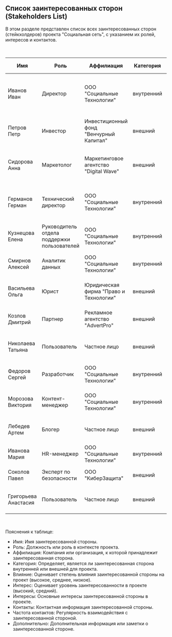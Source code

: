 ## Список заинтересованных сторон (Stakeholders List)

В этом разделе представлен список всех заинтересованных сторон (стейкхолдеров) проекта "Социальная сеть", с указанием их
ролей, интересов и контактов.

<br>

| Имя                  | Роль                                        | Аффилиация                              | Категория  | Влияние | Интерес | Интересы                                                                     | Контакты                  | Частота контактов     | Дополнительно                                 |
|----------------------|---------------------------------------------|-----------------------------------------|------------|---------|---------|------------------------------------------------------------------------------|---------------------------|-----------------------|-----------------------------------------------|
| Иванов Иван          | Директор                                    | ООО "Социальные Технологии"             | внутренний | высокое | высокий | стратегическое развитие, финансовая устойчивость, рост пользовательской базы | ivanov@socialtech.com     | еженедельно           |                                               |
| Петров Петр          | Инвестор                                    | Инвестиционный фонд "Венчурный Капитал" | внешний    | высокое | средний | инвестиционная доходность, прозрачность, масштабирование платформы           | petrov@venturecapital.com | ежемесячно            |                                               |
| Сидорова Анна        | Маркетолог                                  | Маркетинговое агентство "Digital Wave"  | внешний    | среднее | высокий | целевая аудитория, маркетинговая стратегия, продвижение бренда               | anna@digitalwave.com      | ежедневно             |                                               |
| Германов Герман      | Технический директор                        | ООО "Социальные Технологии"             | внутренний | высокое | высокий | техническое развитие, инновационные решения, безопасность платформы          | germanov@socialtech.com   | еженедельно           |                                               |
| Кузнецова Елена      | Руководитель отдела поддержки пользователей | ООО "Социальные Технологии"             | внутренний | среднее | высокий | удовлетворенность пользователей, качество поддержки                          | elena@socialtech.com      | ежедневно             |                                               |
| Смирнов Алексей      | Аналитик данных                             | ООО "Социальные Технологии"             | внутренний | среднее | высокий | анализ пользовательских данных, улучшение рекомендаций                       | alexey@socialtech.com     | еженедельно           |                                               |
| Васильева Ольга      | Юрист                                       | Юридическая фирма "Право и Технологии"  | внешний    | среднее | средний | соблюдение законодательства, защита данных пользователей                     | olga@lawtech.com          | ежемесячно            |                                               |
| Козлов Дмитрий       | Партнер                                     | Рекламное агентство "AdvertPro"         | внешний    | среднее | высокий | монетизация платформы, рекламные кампании                                    | dmitry@advertpro.com      | еженедельно           |                                               |
| Николаева Татьяна    | Пользователь                                | Частное лицо                            | внешний    | низкое  | высокий | удобство использования, конфиденциальность данных                            | tatyana@user.com          | по мере необходимости | Представитель фокус-группы                    |
| Федоров Сергей       | Разработчик                                 | ООО "Социальные Технологии"             | внутренний | среднее | высокий | разработка новых функций, оптимизация платформы                              | sergey@socialtech.com     | ежедневно             |                                               |
| Морозова Виктория    | Контент-менеджер                            | ООО "Социальные Технологии"             | внутренний | среднее | высокий | управление контентом, модерация сообществ                                    | viktoria@socialtech.com   | ежедневно             |                                               |
| Лебедев Артем        | Блогер                                      | Частное лицо                            | внешний    | среднее | высокий | продвижение контента, взаимодействие с аудиторией                            | artem@blogger.com         | еженедельно           | Влиятельный пользователь с большой аудиторией |
| Иванова Мария        | HR-менеджер                                 | ООО "Социальные Технологии"             | внутренний | среднее | средний | подбор персонала, корпоративная культура                                     | maria@socialtech.com      | ежемесячно            |                                               |
| Соколов Павел        | Эксперт по безопасности                     | ООО "КиберЗащита"                       | внешний    | среднее | высокий | кибербезопасность, защита данных пользователей                               | pavel@cybersecurity.com   | ежеквартально         |                                               |
| Григорьева Анастасия | Пользователь                                | Частное лицо                            | внешний    | низкое  | средний | удобство интерфейса, доступность функций                                     | anastasia@user.com        | по мере необходимости | Представитель фокус-группы                    |

<br>

Пояснения к таблице:

- Имя: Имя заинтересованной стороны.
- Роль: Должность или роль в контексте проекта.
- Аффилиация: Компания или организация, к которой принадлежит заинтересованная сторона.
- Категория: Определяет, является ли заинтересованная сторона внутренней или внешней для проекта.
- Влияние: Оценивает степень влияния заинтересованной стороны на проект (высокое, среднее, низкое).
- Интерес: Оценивает уровень заинтересованности в проекте (высокий, средний).
- Интересы: Основные интересы заинтересованной стороны в проекте.
- Контакты: Контактная информация заинтересованной стороны.
- Частота контактов: Регулярность взаимодействия с заинтересованной стороной.
- Дополнительно: Дополнительная информация или заметки о заинтересованной стороне.

